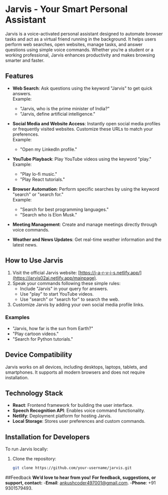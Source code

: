 # Jarvis - Your Smart Personal Assistant

Jarvis is a voice-activated personal assistant designed to automate browser tasks and act as a virtual friend running in the background. It helps users perform web searches, open websites, manage tasks, and answer questions using simple voice commands. Whether you’re a student or a working professional, Jarvis enhances productivity and makes browsing smarter and faster.

## Features

- **Web Search**: Ask questions using the keyword "Jarvis" to get quick answers.  
  Example:  
  - "Jarvis, who is the prime minister of India?"  
  - "Jarvis, define artificial intelligence."

- **Social Media and Website Access**: Instantly open social media profiles or frequently visited websites. Customize these URLs to match your preferences.  
  Example:  
  - "Open my LinkedIn profile."  

- **YouTube Playback**: Play YouTube videos using the keyword "play."  
  Example:  
  - "Play lo-fi music."  
  - "Play React tutorials."  

- **Browser Automation**: Perform specific searches by using the keyword "search" or "search for."  
  Example:  
  - "Search for best programming languages."  
  - "Search who is Elon Musk."  

- **Meeting Management**: Create and manage meetings directly through voice commands.  

- **Weather and News Updates**: Get real-time weather information and the latest news.  

## How to Use Jarvis

1. Visit the official Jarvis website: [https://j-a-r-v-i-s.netlify.app/](https://jarvis02ai.netlify.app/mainpage).
2. Speak your commands following these simple rules:
   - Include "Jarvis" in your query for answers.
   - Use "play" to start YouTube videos.
   - Use "search" or "search for" to search the web.
3. Customize Jarvis by adding your own social media profile links.

### Examples
- "Jarvis, how far is the sun from Earth?"  
- "Play cartoon videos."  
- "Search for Python tutorials."

## Device Compatibility

Jarvis works on all devices, including desktops, laptops, tablets, and smartphones. It supports all modern browsers and does not require installation.

## Technology Stack

- **React**: Frontend framework for building the user interface.
- **Speech Recognition API**: Enables voice command functionality.
- **Netlify**: Deployment platform for hosting Jarvis.
- **Local Storage**: Stores user preferences and custom commands.

## Installation for Developers

To run Jarvis locally:

1. Clone the repository:
   ```bash
   git clone https://github.com/your-username/jarvis.git

##Feedback
**We’d love to hear from you!**
**For feedback, suggestions, or support, contact:**
-**Email**: ankushcoder497001@gmail.com.
-**Phone**: +91 9301579493.
